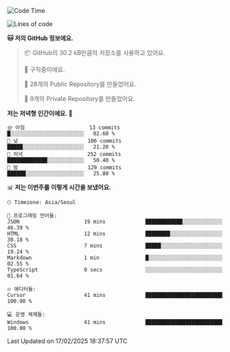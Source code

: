   <!--START_SECTION:waka-->
![Code Time](http://img.shields.io/badge/Code%20Time-1%2C005%20hrs%2032%20mins-blue)

![Lines of code](https://img.shields.io/badge/%EC%A0%80%EB%8A%94%20%EC%97%AC%ED%83%9C%EA%B9%8C%EC%A7%80%20-794.9%20thousand%20%EC%A4%84%EC%9D%98%20%EC%BD%94%EB%93%9C%EB%A5%BC%20%EC%9E%91%EC%84%B1%ED%96%88%EC%96%B4%EC%9A%94.-blue)

**🐱 저의 GitHub 정보에요.** 

> 📦 GitHub의 30.2 kB만큼의 저장소를 사용하고 있어요. 
 > 
> 💼 구직중이에요.
 > 
> 📜 28개의 Public Repository를 만들었어요. 
 > 
> 🔑 9개의 Private Repository를 만들었어요. 
 > 
**저는 저녁형 인간이에요. 🦉** 

```text
🌞 아침                     13 commits          █░░░░░░░░░░░░░░░░░░░░░░░░   02.60 % 
🌆 낮　                     106 commits         █████░░░░░░░░░░░░░░░░░░░░   21.20 % 
🌃 저녁                     252 commits         █████████████░░░░░░░░░░░░   50.40 % 
🌙 밤　                     129 commits         ██████░░░░░░░░░░░░░░░░░░░   25.80 % 
```


📊 **저는 이번주를 이렇게 시간을 보냈어요.** 

```text
🕑︎ Timezone: Asia/Seoul

💬 프로그래밍 언어들: 
JSON                     19 mins             ████████████░░░░░░░░░░░░░   46.39 % 
HTML                     12 mins             ████████░░░░░░░░░░░░░░░░░   30.18 % 
CSS                      7 mins              █████░░░░░░░░░░░░░░░░░░░░   19.24 % 
Markdown                 1 min               █░░░░░░░░░░░░░░░░░░░░░░░░   02.55 % 
TypeScript               0 secs              ░░░░░░░░░░░░░░░░░░░░░░░░░   01.64 % 

🔥 에디터들: 
Cursor                   41 mins             █████████████████████████   100.00 % 

💻 운영 체제들: 
Windows                  41 mins             █████████████████████████   100.00 % 
```


 Last Updated on 17/02/2025 18:37:57 UTC
<!--END_SECTION:waka-->
